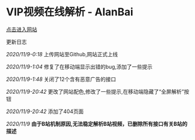 # VIP视频在线解析 - AlanBai

[点击进入网站](https://bjm212501.github.io/vip-video-cracker/)

更新日志

*2020/11/9-0:18*
上传网站至Github,网站正式上线

*2020/11/9-1:04*
修复了在移动端显示出错的bug,添加了一些提示

*2020/11/9-1:48*
关闭了12个含有恶意广告的接口

*2020/11/9-20:42*
更改了网站配色,修改了一些提示,在移动端隐藏了“全屏解析”按钮

*2020/11/9-20:42*
添加了404页面

*2020/11/9*
**由于B站机制原因,无法稳定解析B站视频，已删除所有接口有关B站的描述**
